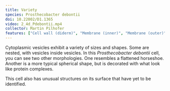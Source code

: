 ```yaml
---
title: Variety
species: Prosthecobacter debontii 
doi: 10.22002/D1.1365
video: 2_4d_Pdebontii.mp4
collector: Martin Pilhofer
features: ["Cell wall (diderm)", "Membrane (inner)", "Membrane (outer)", "Microtubules", "Pili", "Ribosomes", "Storage granules", "Vesicles (cytoplasmic)", "Vesicles (extracellular)"]
---
```


Cytoplasmic vesicles exhibit a variety of sizes and shapes. Some are nested, with vesicles inside vesicles. In this *Prosthecobacter debontii* cell, you can see two other morphologies. One resembles a flattened horseshoe. Another is a more typical spherical shape, but is decorated with what look like protein complexes.

This cell also has unusual structures on its surface that have yet to be identified.

